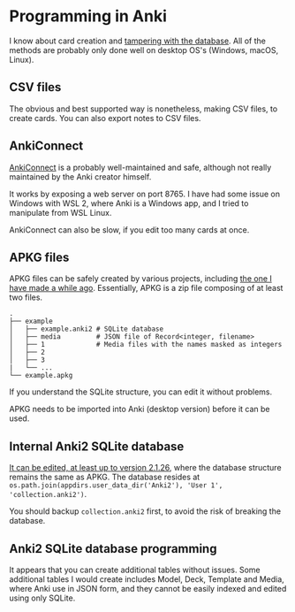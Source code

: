 # Programming in Anki

I know about card creation and [tampering with the database](https://github.com/patarapolw/ankisync2). All of the methods are probably only done well on desktop OS's (Windows, macOS, Linux).

## CSV files

The obvious and best supported way is nonetheless, making CSV files, to create cards. You can also export notes to CSV files.

## AnkiConnect

[AnkiConnect](https://ankiweb.net/shared/info/2055492159) is a probably well-maintained and safe, although not really maintained by the Anki creator himself.

It works by exposing a web server on port 8765. I have had some issue on Windows with WSL 2, where Anki is a Windows app, and I tried to manipulate from WSL Linux.

AnkiConnect can also be slow, if you edit too many cards at once.

## APKG files

APKG files can be safely created by various projects, including [the one I have made a while ago](https://github.com/patarapolw/ankisync2). Essentially, APKG is a zip file composing of at least two files.

```
.
├── example
│   ├── example.anki2 # SQLite database
│   ├── media         # JSON file of Record<integer, filename>
│   ├── 1             # Media files with the names masked as integers
│   ├── 2
│   ├── 3
|   └── ...
└── example.apkg
```

If you understand the SQLite structure, you can edit it without problems.

APKG needs to be imported into Anki (desktop version) before it can be used.

## Internal Anki2 SQLite database

[It can be edited, at least up to version 2.1.26](https://github.com/patarapolw/ankisync2/issues/3), where the database structure remains the same as APKG. The database resides at `os.path.join(appdirs.user_data_dir('Anki2'), 'User 1', 'collection.anki2')`.

You should backup `collection.anki2` first, to avoid the risk of breaking the database.

## Anki2 SQLite database programming

It appears that you can create additional tables without issues. Some additional tables I would create includes Model, Deck, Template and Media, where Anki use in JSON form, and they cannot be easily indexed and edited using only SQLite.
